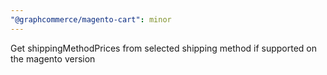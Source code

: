 ```yaml
---
"@graphcommerce/magento-cart": minor
---
```


Get shippingMethodPrices from selected shipping method if supported on the magento version

